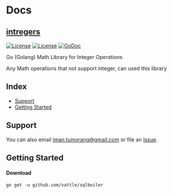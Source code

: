 # Docs 

## [intregers](#) 


[![License](https://img.shields.io/badge/status-on%20going-yellowgreen.svg)](#)
[![License](https://img.shields.io/github/license/mashape/apistatus.svg)](https://github.com/bxcodec/intregers/blob/master/LICENSE)
[![GoDoc](https://godoc.org/github.com/vattle/sqlboiler?status.svg)](#)

Go (Golang) Math Library for Integer Operations

Any Math operations that not support integer, can used this library

## Index

* [Support](#support)
* [Getting Started](#getting-started)	


## Support


You can also email <iman.tumorang@gmail.com> or file an [Issue](https://github.com/bxcodec/intregers/issues/new).



## Getting Started

#### Download

```shell
go get -u github.com/vattle/sqlboiler
```
